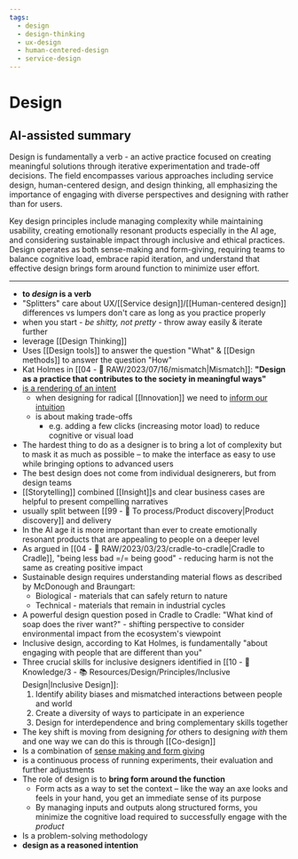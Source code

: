 ```yaml
---
tags:
  - design
  - design-thinking
  - ux-design
  - human-centered-design
  - service-design
---
```


# Design

## AI-assisted summary

Design is fundamentally a verb - an active practice focused on creating meaningful solutions through iterative experimentation and trade-off decisions. The field encompasses various approaches including service design, human-centered design, and design thinking, all emphasizing the importance of engaging with diverse perspectives and designing with rather than for users.

Key design principles include managing complexity while maintaining usability, creating emotionally resonant products especially in the AI age, and considering sustainable impact through inclusive and ethical practices. Design operates as both sense-making and form-giving, requiring teams to balance cognitive load, embrace rapid iteration, and understand that effective design brings form around function to minimize user effort.

---

- __to _design_ is a verb__
- "Splitters" care about UX/[[Service design]]/[[Human-centered design]] differences vs lumpers don't care as long as you practice properly
- when you start - _be shitty, not pretty_ - throw away easily & iterate further
- leverage [[Design Thinking]]
- Uses [[Design tools]] to answer the question "What" & [[Design methods]] to answer the question "How"
- Kat Holmes in [[04 - 💽 RAW/2023/07/16/mismatch|Mismatch]]: __"Design as a practice that contributes to the society in meaningful ways"__
- [is a rendering of an intent](https://articles.centercentre.com/design_rendering_intent/)
	- when designing for radical [[Innovation]] we need to [inform our intuition](obsidian://open?vault=notes&file=design%2Fresources%2FInforming_Our_Intuition.pdf)
	- is about making trade-offs
		- e.g. adding a few clicks (increasing motor load) to reduce cognitive or visual load
- The hardest thing to do as a designer is to bring a lot of complexity but to mask it as much as possible – to make the interface as easy to use while bringing options to advanced users
- The best design does not come from individual designerers, but from design teams
- [[Storytelling]] combined [[Insight]]s and clear business cases are helpful to present compelling narratives
- usually split between [[99 - 📄 To process/Product discovery|Product discovery]] and delivery
- In the AI age it is more important than ever to create emotionally resonant products that are appealing to people on a deeper level
- As argued in [[04 - 💽 RAW/2023/03/23/cradle-to-cradle|Cradle to Cradle]], "being less bad =/= being good" - reducing harm is not the same as creating positive impact
- Sustainable design requires understanding material flows as described by McDonough and Braungart:
  - Biological - materials that can safely return to nature
  - Technical - materials that remain in industrial cycles
- A powerful design question posed in Cradle to Cradle: "What kind of soap does the river want?" - shifting perspective to consider environmental impact from the ecosystem's viewpoint
- Inclusive design, according to Kat Holmes, is fundamentally "about engaging with people that are different than you"
- Three crucial skills for inclusive designers identified in [[10 - 🧠 Knowledge/3 - 📚 Resources/Design/Principles/Inclusive Design|Inclusive Design]]:
  1. Identify ability biases and mismatched interactions between people and world
  2. Create a diversity of ways to participate in an experience
  3. Design for interdependence and bring complementary skills together
- The key shift is moving from designing _for_ others to designing _with_ them and one way we can do this is through [[Co-design]]
- Is a combination of [sense making and form giving](https://uxdesign.cc/what-is-design-33392df7531d)
- is a continuous process of running experiments, their evaluation and further adjustments
- The role of design is to **bring form around the function**
	- Form acts as a way to set the context – like the way an axe looks and feels in your hand, you get an immediate sense of its purpose
	- By managing inputs and outputs along structured forms, you minimize the cognitive load required to successfully engage with the *product*
- Is a problem-solving methodology
- **design as a reasoned intention**